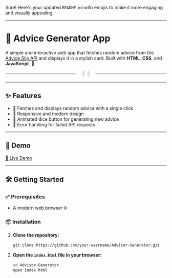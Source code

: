 Sure! Here's your updated `README.md` with emojis to make it more engaging and visually appealing:

---

# 🎯 Advice Generator App

A simple and interactive web app that fetches random advice from the [Advice Slip API](https://api.adviceslip.com/) and displays it in a stylish card. Built with **HTML**, **CSS**, and **JavaScript**. 💬

![Advice Generator Screenshot](./images/pattern-divider-desktop.svg)

---

## ✨ Features

* 🔁 Fetches and displays random advice with a single click
* 📱 Responsive and modern design
* 🎲 Animated dice button for generating new advice
* 🚨 Error handling for failed API requests

---

## 🚀 Demo

[🔗 Live Demo](https://advisor-generator-p5c7.vercel.app/)

---

## 🛠️ Getting Started

### ✅ Prerequisites

* A modern web browser 🌐

### 📦 Installation

1. **Clone the repository:**

   ```sh
   git clone https://github.com/your-username/Advisor-Generator.git
   ```

2. **Open the `index.html` file in your browser:**

   ```sh
   cd Advisor-Generator
   open index.html
   ```
